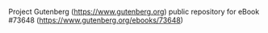 Project Gutenberg (https://www.gutenberg.org) public repository for eBook #73648 (https://www.gutenberg.org/ebooks/73648)
